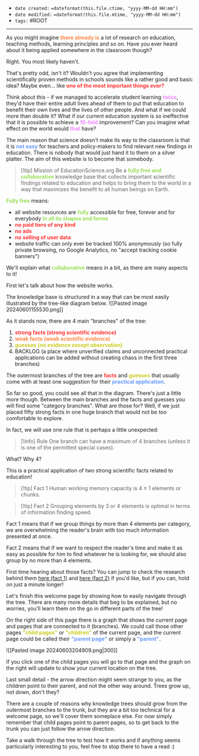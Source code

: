 - `date created:` `=dateformat(this.file.ctime, "yyyy-MM-dd HH:mm")`
- `date modified:` `=dateformat(this.file.mtime, "yyyy-MM-dd HH:mm")`
- `tags:` #ROOT

***

As you might imagine <span style="color: #F84;"><b>there already is</b></span> a lot of research on education, teaching methods, learning principles and so on. Have you ever heard about it being applied somewhere in the classroom though?

Right. You most likely haven't.

That's pretty odd, isn't it? Wouldn't you agree that implementing scientifically proven methods in schools sounds like a rather good and basic idea? Maybe even... like <span style="color: #F33;"><b>one of the most important things ever?</b></span>

Think about this - if we managed to accelerate student learning <span style="color: #E8F;"><b>twice</b></span>, they'd have their entire adult lives ahead of them to put that education to benefit their own lives and the lives of other people. And what if we could more than double it? What if our current education system is so ineffective that it is possible to achieve a <span style="color: #E8F;"><b>10-fold</b></span> improvement? Can you imagine what effect on the world would <span style="color: #E8F;"><b>that</b></span> have?

The main reason that science doesn't make its way to the classroom is that it is <span style="color: #69F;"><b>not easy</b></span> for teachers and policy-makers to find relevant new findings in education. There is nobody that would just hand it to them on a silver platter. The aim of this website is to become that somebody.

> [!tip] Mission of EducationScience.org
> Be a <span style="color: #9D5;"><b>fully free and collaborative</b></span> knowledge base that collects important scientific findings related to education and helps to bring them to the world in a way that maximizes the benefit to all human beings on Earth.

<span style="color: #9D5;"><b>Fully free</b></span> means:
- all website resources are <span style="color: #9D5;"><b>fully</b></span> accessible for free, forever and for everybody <span style="color: #9D5;"><b>in all its shapes and forms</b></span>
- <span style="color: #F33;"><b>no paid tiers of any kind</b></span>
- <span style="color: #F33;"><b>no ads</b></span>
- <span style="color: #F33;"><b>no selling of user data</b></span>
- website traffic can only ever be tracked 100% anonymously (so fully private browsing, no Google Analytics, no "accept tracking cookie banners")

We'll explain what <span style="color: #9D5;"><b>collaborative</b></span> means in a bit, as there are many aspects to it!

First let's talk about how the website works.

The knowledge base is structured in a way that can be most easily illustrated by the tree-like diagram below.
![[Pasted image 20240601155530.png]]

As it stands now, there are 4 main "branches" of the tree:
1. <span style="color: #F33;"><b>strong facts (strong scientific evidence)</b></span>
2. <span style="color: #F84;"><b>weak facts (weak scientific evidence)</b></span>
3. <span style="color: #CC2;"><b>guesses (no evidence except observation)</b></span>
4. BACKLOG (a place where unverified claims and unconnected practical applications can be added without creating chaos in the first three branches)

The outermost branches of the tree are <span style="color: #F33;"><b>facts</b></span> and <span style="color: #CC2;"><b>guesses</b></span> that usually come with at least one suggestion for their <span style="color: #69F;"><b>practical application</b></span>.

So far so good, you could see all that in the diagram. There's just a little more though. Between the main branches and the facts and guesses you will find some "category branches". What are those for? Well, if we just placed fifty strong facts in one huge branch that would not be too comfortable to explore.

In fact, we will use one rule that is perhaps a little unexpected:

> [!info] Rule
> One branch can have a maximum of 4 branches (unless it is one of the permitted special cases).

What? Why 4?

This is a practical application of two strong scientific facts related to education!

> [!tip] Fact 1
> Human working memory capacity is 4 ± 1 elements or chunks.

> [!tip] Fact 2
> Grouping elements by 3 or 4 elements is optimal in terms of information finding speed.

Fact 1 means that if we group things by more than 4 elements per category, we are overwhelming the reader's brain with too much information presented at once.

Fact 2 means that if we want to respect the reader's time and make it as easy as possible for him to find whatever he is looking for, we should also group by no more than 4 elements.

First time hearing about those facts? You can jump to check the research behind them [here (fact 1)]() and [here (fact 2)]() if you'd like, but if you can, hold on just a minute longer!

Let's finish this welcome page by showing how to easily navigate through the tree. There are many more details that beg to be explained, but no worries, you'll learn them on the go in different parts of the tree!

On the right side of this page there is a graph that shows the current page and pages that are connected to it (branches). We could call those other pages <span style="color: #CC2;"><b>"child pages"</b></span> or <span style="color: #CC2;"><b>"children"</b></span> of the current page, and the current page could be called their <span style="color: #69F;"><b>"parent page"</b></span> or simply a <span style="color: #69F;"><b>"parent"</b></span>.

![[Pasted image 20240603204909.png|300]]

If you click one of the child pages you will go to that page and the graph on the right will update to show your current location on the tree.

Last small detail - the arrow direction might seem strange to you, as the children point to their parent, and not the other way around. Trees grow up, not down, don't they?

There are a couple of reasons why knowledge trees should grow from the outermost branches to the trunk, but they are a bit too technical for a welcome page, so we'll cover them someplace else. For now simply remember that child pages point to parent pages, so to get back to the trunk you can just follow the arrow direction.

Take a walk through the tree to test how it works and if anything seems particularly interesting to you, feel free to stop there to have a read :)